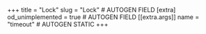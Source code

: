+++
title = "Lock"
slug = "Lock" # AUTOGEN FIELD
[extra]
od_unimplemented = true # AUTOGEN FIELD
[[extra.args]]
name = "timeout" # AUTOGEN STATIC
+++